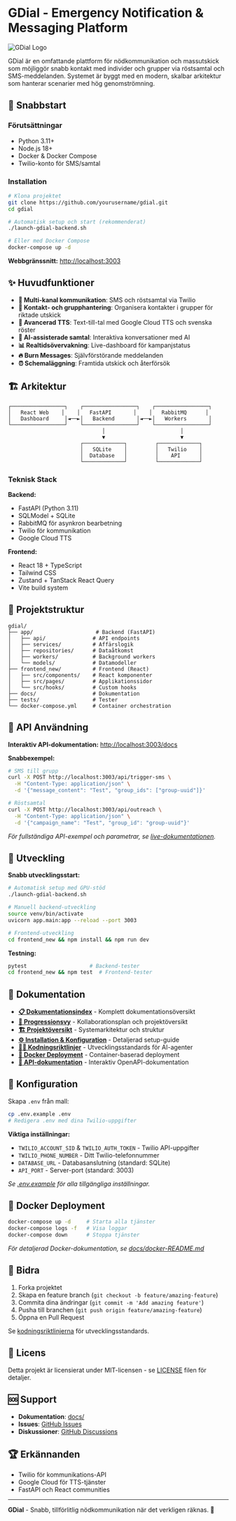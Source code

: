 # GDial - Emergency Notification & Messaging Platform

![GDial Logo](static/gdial-logo.png)

GDial är en omfattande plattform för nödkommunikation och massutskick som möjliggör snabb kontakt med individer och grupper via röstsamtal och SMS-meddelanden. Systemet är byggt med en modern, skalbar arkitektur som hanterar scenarier med hög genomströmning.

## 🚀 Snabbstart

### Förutsättningar
- Python 3.11+
- Node.js 18+
- Docker & Docker Compose
- Twilio-konto för SMS/samtal

### Installation

```bash
# Klona projektet
git clone https://github.com/yourusername/gdial.git
cd gdial

# Automatisk setup och start (rekommenderat)
./launch-gdial-backend.sh

# Eller med Docker Compose
docker-compose up -d
```

**Webbgränssnitt:** [http://localhost:3003](http://localhost:3003)

## ✨ Huvudfunktioner

- **📱 Multi-kanal kommunikation**: SMS och röstsamtal via Twilio
- **👥 Kontakt- och grupphantering**: Organisera kontakter i grupper för riktade utskick
- **🎤 Avancerad TTS**: Text-till-tal med Google Cloud TTS och svenska röster
- **🤖 AI-assisterade samtal**: Interaktiva konversationer med AI
- **📊 Realtidsövervakning**: Live-dashboard för kampanjstatus
- **🔥 Burn Messages**: Självförstörande meddelanden
- **⏰ Schemaläggning**: Framtida utskick och återförsök

## 🏗️ Arkitektur

```
┌─────────────────┐    ┌─────────────────┐    ┌─────────────────┐
│   React Web    │    │   FastAPI       │    │   RabbitMQ      │
│   Dashboard     │◄──►│   Backend       │◄──►│   Workers       │
└─────────────────┘    └─────────────────┘    └─────────────────┘
                              │                        │
                              ▼                        ▼
                       ┌─────────────┐         ┌─────────────┐
                       │   SQLite    │         │   Twilio    │
                       │  Database   │         │    API      │
                       └─────────────┘         └─────────────┘
```

### Teknisk Stack

**Backend:**
- FastAPI (Python 3.11)
- SQLModel + SQLite
- RabbitMQ för asynkron bearbetning
- Twilio för kommunikation
- Google Cloud TTS

**Frontend:**
- React 18 + TypeScript
- Tailwind CSS
- Zustand + TanStack React Query
- Vite build system

## 📁 Projektstruktur

```
gdial/
├── app/                    # Backend (FastAPI)
│   ├── api/               # API endpoints
│   ├── services/          # Affärslogik
│   ├── repositories/      # Dataåtkomst
│   ├── workers/           # Background workers
│   └── models/            # Datamodeller
├── frontend_new/          # Frontend (React)
│   ├── src/components/    # React komponenter
│   ├── src/pages/         # Applikationssidor
│   └── src/hooks/         # Custom hooks
├── docs/                  # Dokumentation
├── tests/                 # Tester
└── docker-compose.yml     # Container orchestration
```

## 🚀 API Användning

**Interaktiv API-dokumentation:** [http://localhost:3003/docs](http://localhost:3003/docs)

**Snabbexempel:**
```bash
# SMS till grupp
curl -X POST http://localhost:3003/api/trigger-sms \
  -H "Content-Type: application/json" \
  -d '{"message_content": "Test", "group_ids": ["group-uuid"]}'

# Röstsamtal
curl -X POST http://localhost:3003/api/outreach \
  -H "Content-Type: application/json" \
  -d '{"campaign_name": "Test", "group_id": "group-uuid"}'
```

*För fullständiga API-exempel och parametrar, se [live-dokumentationen](http://localhost:3003/docs).*

## 🧪 Utveckling

**Snabb utvecklingsstart:**
```bash
# Automatisk setup med GPU-stöd
./launch-gdial-backend.sh

# Manuell backend-utveckling
source venv/bin/activate
uvicorn app.main:app --reload --port 3003

# Frontend-utveckling
cd frontend_new && npm install && npm run dev
```

**Testning:**
```bash
pytest                    # Backend-tester
cd frontend_new && npm test  # Frontend-tester
```

## 📖 Dokumentation

- **[📋 Dokumentationsindex](docs/index.md)** - Komplett dokumentationsöversikt
- **[🚀 Progressionsvy](docs/PROGRESSION_VIEW.md)** - Kollaborationsplan och projektöversikt
- **[🏗️ Projektöversikt](docs/PROJECT_OVERVIEW.md)** - Systemarkitektur och struktur
- **[⚙️ Installation & Konfiguration](docs/DOCUMENTATION.md)** - Detaljerad setup-guide
- **[👨‍💻 Kodningsriktlinjer](docs/code-guidelines.md)** - Utvecklingsstandards för AI-agenter
- **[🐳 Docker Deployment](docs/docker-README.md)** - Container-baserad deployment
- **[🔌 API-dokumentation](http://localhost:3003/docs)** - Interaktiv OpenAPI-dokumentation

## 🔧 Konfiguration

Skapa `.env` från mall:
```bash
cp .env.example .env
# Redigera .env med dina Twilio-uppgifter
```

**Viktiga inställningar:**
- `TWILIO_ACCOUNT_SID` & `TWILIO_AUTH_TOKEN` - Twilio API-uppgifter
- `TWILIO_PHONE_NUMBER` - Ditt Twilio-telefonnummer
- `DATABASE_URL` - Databasanslutning (standard: SQLite)
- `API_PORT` - Server-port (standard: 3003)

*Se [.env.example](.env.example) för alla tillgängliga inställningar.*

## 🐳 Docker Deployment

```bash
docker-compose up -d     # Starta alla tjänster
docker-compose logs -f   # Visa loggar
docker-compose down      # Stoppa tjänster
```

*För detaljerad Docker-dokumentation, se [docs/docker-README.md](docs/docker-README.md)*

## 🤝 Bidra

1. Forka projektet
2. Skapa en feature branch (`git checkout -b feature/amazing-feature`)
3. Commita dina ändringar (`git commit -m 'Add amazing feature'`)
4. Pusha till branchen (`git push origin feature/amazing-feature`)
5. Öppna en Pull Request

Se [kodningsriktlinjerna](docs/code-guidelines.md) för utvecklingsstandards.

## 📝 Licens

Detta projekt är licensierat under MIT-licensen - se [LICENSE](LICENSE) filen för detaljer.

## 🆘 Support

- **Dokumentation**: [docs/](docs/)
- **Issues**: [GitHub Issues](https://github.com/yourusername/gdial/issues)
- **Diskussioner**: [GitHub Discussions](https://github.com/yourusername/gdial/discussions)

## 🏆 Erkännanden

- Twilio för kommunikations-API
- Google Cloud för TTS-tjänster
- FastAPI och React communities

---

**GDial** - Snabb, tillförlitlig nödkommunikation när det verkligen räknas. 🚨
